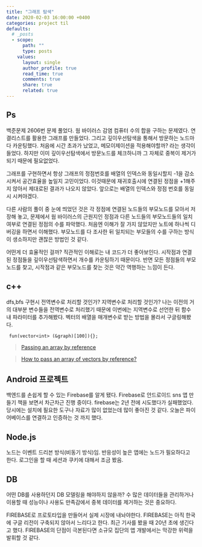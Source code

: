 ```yaml
---
title: "그래프 탐색"
date: 2020-02-03 16:00:00 +0400
categories: project til
defaults:
  # _posts
  - scope:
      path: ""
      type: posts
    values:
      layout: single
      author_profile: true
      read_time: true
      comments: true
      share: true
      related: true
---
```


Ps
-
백준문제 2606번 문제 풀었다. 웜 바이러스 감염 컴퓨터 수의 합을 구하는 문제였다. 연결리스트를 활용한 그래프를 만들었다. 그리고 깊이우선탐색을 통해서 방문하는 노드마다 카운팅했다. 처음에 시간 초과가 났었고, 메모이제이션을 적용해야할까? 라는 생각이 들었다. 하지만 이미 깊이우선탐색에서 방문노드를 체크하니까 그 자체로 중복이 제거가 되기 때문에 필요없었다.

그래프를 구현하면서 항상 그래프의 정점번호를 배열의 인덱스와 동일시할지 -1을 감소시켜서 공간효율을 높일지 고민이었다. 이것때문에 재귀호출시에 연결된 정점을 +1해주지 않아서 제대로된 결과가 나오지 않았다. 앞으로는 배열의 인덱스와 정점 번호를 동일시 시켜야겠다.

다른 사람의 풀이 중 눈에 띄었던 것은 각 정점에 연결된 노드들의 부모노드를 모아서 저장해 놓고, 문제에서 웜 바이러스의 근원지인 정점과 다른 노드들의 부모노드들의 일치여부로 연결된 정점의 수를 파악했다. 처음엔 이해가 잘 가지 않았지만 노트에 하나씩 디버깅을 하면서 이해했다. 부모노드를 다 조사한 뒤 일치되는 부모들의 수를 구하는 방식이 생소하지만 괜찮은 방법인 것 같다.

어떤게 더 효율적인 걸까? 직관적인 이해로는 내 코드가 더 좋아보인다. 시작점과 연결된 정점들을 깊이우선탐색하면서 개수를 카운팅하기 때문이다. 반면 모든 정점들의 부모노드를 찾고, 시작점과 같은 부모노드를 찾는 것은 약간 역행하는 느낌이 든다.

c++
-
dfs,bfs 구현시 전역변수로 처리할 것인가? 지역변수로 처리할 것인가? 나는 이전의 거의 대부분 변수들을 전역변수로 처리했기 때문에 이번에는 지역변수로 선언한 뒤 함수 내 파라미터를 추가해봤다. 벡터의 배열을 매개변수로 받는 방법을 몰라서 구글링해봤다.

``` fun(vector<int> (&graph)[100]){};```

>[Passing an array by reference](https://stackoverflow.com/questions/5724171/passing-an-array-by-reference)

>[How to pass an array of vectors by reference?](https://stackoverflow.com/questions/48480911/how-to-pass-an-array-of-vectors-by-reference)


Android 프로젝트
-

백엔드를 손쉽게 할 수 있는 Firebase를 알게 됐다. Firebase로 안드로이드 sns 앱 만들기 책을 보면서 차근차근 진행 중이다. firebase는 2년 전에 시도했다가 실패했었다. 당시에는 설치에 필요한 도구나 자료가 많이 없었는데 많이 좋아진 것 같다. 오늘은 파이어베이스를 연결하고 인증하는 것 까지 했다.

Node.js
-

노드는 이벤트 드리븐 방식(비동기 방식)임. 반응성이 높은 앱에는 노드가 필요하다고 한다. 로그인을 할 때 세션과 쿠키에 대해서 조금 봤음.

DB
-

어떤 DB를 사용하던지 DB 모델링을 해야하지 않을까? 수 많은 데이터들을 관리하거나 이용할 때 성능이나 사용도 만족감에서 중복 데이터를 제거하는 것은 중요하다.

FIREBASE로 프로토타입을 만들어서 실제 시장에 내놔야한다. FIREBASE는 아직 한국에 구글 리전이 구축되지 않아서 느리다고 한다. 최근 기사를 봤을 때 20년 초에 생긴다고 했다. FIREBASE의 단점이 극본된다면 소규모 집단의 앱 개발에서는 막강한 위력을 발휘할 것 같다.
